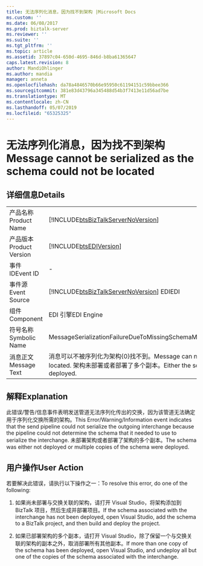 ```yaml
---
title: 无法序列化消息，因为找不到架构 |Microsoft Docs
ms.custom: ''
ms.date: 06/08/2017
ms.prod: biztalk-server
ms.reviewer: ''
ms.suite: ''
ms.tgt_pltfrm: ''
ms.topic: article
ms.assetid: 37897c04-650d-4695-846d-b8ba61365647
caps.latest.revision: 8
author: MandiOhlinger
ms.author: mandia
manager: anneta
ms.openlocfilehash: da78a4846570b66e95950c61194151c59bbee366
ms.sourcegitcommit: 381e83d43796a345488d54b3f7413e11d56ad7be
ms.translationtype: MT
ms.contentlocale: zh-CN
ms.lasthandoff: 05/07/2019
ms.locfileid: "65325325"
---
```

# <a name="message-cannot-be-serialized-as-the-schema-could-not-be-located"></a><span data-ttu-id="b217d-102">无法序列化消息，因为找不到架构</span><span class="sxs-lookup"><span data-stu-id="b217d-102">Message cannot be serialized as the schema could not be located</span></span>
## <a name="details"></a><span data-ttu-id="b217d-103">详细信息</span><span class="sxs-lookup"><span data-stu-id="b217d-103">Details</span></span>  
  
|                 |                                                                                                                                          |
|-----------------|------------------------------------------------------------------------------------------------------------------------------------------|
|  <span data-ttu-id="b217d-104">产品名称</span><span class="sxs-lookup"><span data-stu-id="b217d-104">Product Name</span></span>   |                            [!INCLUDE[btsBizTalkServerNoVersion](../includes/btsbiztalkservernoversion-md.md)]                            |
| <span data-ttu-id="b217d-105">产品版本</span><span class="sxs-lookup"><span data-stu-id="b217d-105">Product Version</span></span> |                                        [!INCLUDE[btsEDIVersion](../includes/btsediversion-md.md)]                                        |
|    <span data-ttu-id="b217d-106">事件 ID</span><span class="sxs-lookup"><span data-stu-id="b217d-106">Event ID</span></span>     |                                                                    -                                                                     |
|  <span data-ttu-id="b217d-107">事件源</span><span class="sxs-lookup"><span data-stu-id="b217d-107">Event Source</span></span>   |                          [!INCLUDE[btsBizTalkServerNoVersion](../includes/btsbiztalkservernoversion-md.md)] <span data-ttu-id="b217d-108">EDI</span><span class="sxs-lookup"><span data-stu-id="b217d-108">EDI</span></span>                          |
|    <span data-ttu-id="b217d-109">组件</span><span class="sxs-lookup"><span data-stu-id="b217d-109">Component</span></span>    |                                                                <span data-ttu-id="b217d-110">EDI 引擎</span><span class="sxs-lookup"><span data-stu-id="b217d-110">EDI Engine</span></span>                                                                |
|  <span data-ttu-id="b217d-111">符号名称</span><span class="sxs-lookup"><span data-stu-id="b217d-111">Symbolic Name</span></span>  |                                              <span data-ttu-id="b217d-112">MessageSerializationFailureDueToMissingSchema</span><span class="sxs-lookup"><span data-stu-id="b217d-112">MessageSerializationFailureDueToMissingSchema</span></span>                                               |
|  <span data-ttu-id="b217d-113">消息正文</span><span class="sxs-lookup"><span data-stu-id="b217d-113">Message Text</span></span>   | <span data-ttu-id="b217d-114">消息可以不被序列化为架构{0}找不到。</span><span class="sxs-lookup"><span data-stu-id="b217d-114">Message can not be serialized as the schema {0} could not be located.</span></span> <span data-ttu-id="b217d-115">架构未部署或者部署了多个副本。</span><span class="sxs-lookup"><span data-stu-id="b217d-115">Either the schema is not deployed or multiple copies are deployed.</span></span> |
  
## <a name="explanation"></a><span data-ttu-id="b217d-116">解释</span><span class="sxs-lookup"><span data-stu-id="b217d-116">Explanation</span></span>  
 <span data-ttu-id="b217d-117">此错误/警告/信息事件表明发送管道无法序列化传出的交换，因为该管道无法确定用于序列化交换所需的架构。</span><span class="sxs-lookup"><span data-stu-id="b217d-117">This Error/Warning/Information event indicates that the send pipeline could not serialize the outgoing interchange because the pipeline could not determine the schema that it needed to use to serialize the interchange.</span></span> <span data-ttu-id="b217d-118">未部署架构或者部署了架构的多个副本。</span><span class="sxs-lookup"><span data-stu-id="b217d-118">The schema was either not deployed or multiple copies of the schema were deployed.</span></span>  
  
## <a name="user-action"></a><span data-ttu-id="b217d-119">用户操作</span><span class="sxs-lookup"><span data-stu-id="b217d-119">User Action</span></span>  
 <span data-ttu-id="b217d-120">若要解决此错误，请执行以下操作之一：</span><span class="sxs-lookup"><span data-stu-id="b217d-120">To resolve this error, do one of the following:</span></span>  
  
1.  <span data-ttu-id="b217d-121">如果尚未部署与交换关联的架构，请打开 Visual Studio，将架构添加到 BizTalk 项目，然后生成并部署项目。</span><span class="sxs-lookup"><span data-stu-id="b217d-121">If the schema associated with the interchange has not been deployed, open Visual Studio, add the schema to a BizTalk project, and then build and deploy the project.</span></span>  
  
2.  <span data-ttu-id="b217d-122">如果已部署架构的多个副本，请打开 Visual Studio，除了保留一个与交换关联的架构的副本之外，取消部署所有其他副本。</span><span class="sxs-lookup"><span data-stu-id="b217d-122">If more than one copy of the schema has been deployed, open Visual Studio, and undeploy all but one of the copies of the schema associated with the interchange.</span></span>